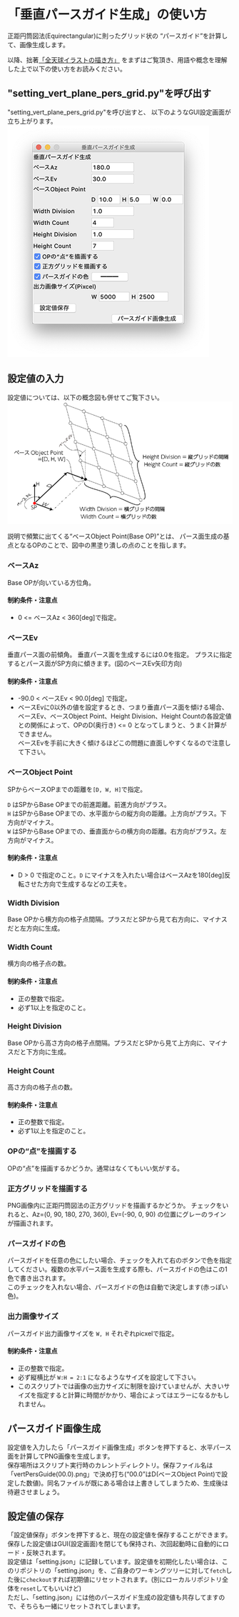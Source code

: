 # 「垂直パースガイド生成」の使い方
正距円筒図法(Equirectangular)に則ったグリッド状の
“パースガイド”を計算して、画像生成します。

以降、拙著[「全天球イラストの描き方」](https://www.pixiv.net/user/810920/series/41910)
をまずはご覧頂き、用語や概念を理解した上で以下の使い方をお読みください。

## "setting_vert_plane_pers_grid.py"を呼び出す
"setting_vert_plane_pers_grid.py"を呼び出すと、
以下のようなGUI設定画面が立ち上がります。
![垂直パースガイド生成](setting_vert_plane_pers_grid.png)

## 設定値の入力
設定値については、以下の概念図も併せてご覧下さい。  
![垂直パースガイド概念図](vert_plane_abstract.png)

説明で頻繁に出てくる“ベースObject Point(Base OP)”とは、
パース面生成の基点となるOPのことで、図中の黒塗り潰しの点のことを指します。  

### ベースAz
Base OPが向いている方位角。

#### 制約条件・注意点
* 0 <= ベースAz < 360[deg]で指定。

### ベースEv
垂直パース面の前傾角。
垂直パース面を生成するには0.0を指定。
プラスに指定するとパース面がSP方向に傾きます。(図のベースEv矢印方向)

#### 制約条件・注意点
* -90.0 < ベースEv < 90.0[deg] で指定。
* ベースEvに0以外の値を設定するとき、つまり垂直パース面を傾ける場合、
  ベースEv、ベースObject Point、Height Division、Height Countの各設定値との関係によって、OPのD(奥行き) <= 0 となってしまうと、うまく計算ができません。  
  ベースEvを手前に大きく傾けるほどこの問題に直面しやすくなるので注意して下さい。

### ベースObject Point
SPからベースOPまでの距離を```[D, W, H]```で指定。

```D``` はSPからBase OPまでの前進距離。前進方向がプラス。  
```H``` はSPからBase OPまでの、水平面からの縦方向の距離。上方向がプラス。下方向がマイナス。  
```W``` はSPからBase OPまでの、垂直面からの横方向の距離。右方向がプラス。左方向がマイナス。

#### 制約条件・注意点
* D > 0 で指定のこと。```D``` にマイナスを入れたい場合はベースAzを180[deg]反転させた方向で生成するなどの工夫を。

### Width Division
Base OPから横方向の格子点間隔。プラスだとSPから見て右方向に、マイナスだと左方向に生成。

### Width Count
横方向の格子点の数。

#### 制約条件・注意点
* 正の整数で指定。
* 必ず1以上を指定のこと。

### Height Division
Base OPから高さ方向の格子点間隔。プラスだとSPから見て上方向に、マイナスだと下方向に生成。

### Height Count
高さ方向の格子点の数。

#### 制約条件・注意点
* 正の整数で指定。
* 必ず1以上を指定のこと。

### OPの“点”を描画する
OPの“点”を描画するかどうか。通常はなくてもいい気がする。

### 正方グリッドを描画する
PNG画像内に正距円筒図法の正方グリッドを描画するかどうか。
チェックをいれると、Az=(0, 90, 180, 270, 360), Ev=(-90, 0, 90) の位置にグレーのラインが描画されます。

### パースガイドの色
パースガイドを任意の色にしたい場合、チェックを入れて右のボタンで色を指定してください。複数の水平パース面を生成する際も、パースガイドの色はこの1色で書き出されます。  
このチェックを入れない場合、パースガイドの色は自動で決定します(赤っぽい色)。

### 出力画像サイズ
パースガイド出力画像サイズを ```W, H``` それぞれpicxelで指定。

#### 制約条件・注意点
* 正の整数で指定。
* 必ず縦横比が ```W:H = 2:1``` になるようなサイズを設定して下さい。
* このスクリプトでは画像の出力サイズに制限を設けていませんが、大きいサイズを指定すると計算に時間がかかり、場合によってはエラーになるかもしれません。

## パースガイド画像生成
設定値を入力したら「パースガイド画像生成」ボタンを押下すると、水平パース面を計算してPNG画像を生成します。  
保存場所はスクリプト実行時のカレントディレクトリ。保存ファイル名は「vertPersGuide(00.0).png」で決め打ち(“00.0”はD(ベースObject Point)で設定した数値)。同名ファイルが既にある場合は上書きしてしまうため、生成後は待避させましょう。

## 設定値の保存
「設定値保存」ボタンを押下すると、現在の設定値を保存することができます。
保存した設定値はGUI(設定画面)を閉じても保持され、次回起動時に自動的にロード・反映されます。  
設定値は「setting.json」に記録しています。設定値を初期化したい場合は、このリポジトリの「setting.json」を、ご自身のワーキングツリーに対して`fetch`した後に`checkout`すれば初期値にリセットされます。(別にローカルリポジトリ全体を`reset`してもいいけど)  
ただし、「setting.json」には他のパースガイド生成の設定値も共存してますので、そちらも一緒にリセットされてしまいます。
